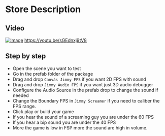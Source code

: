 
# Store Description

## Video
[![image](https://github.com/EloiStree/2020_05_28_JimmyScreamFPS/assets/20149493/304bc4be-a57e-4669-917b-f1a64fed229e)](https://youtu.be/sGEdnxj9tV8)
https://youtu.be/sGEdnxj9tV8  

## Step by step

- Open the scene you want to test
- Go in the prefab folder of the package
- Drag and drop `Canvàs Jimmy FPS` if you want 2D FPS with sound
- Drag and drop `Jimmy Audio FPS` if you want just 3D audio debugger
- Configure the Audio Source in the prefab drop to change the sound if needed
- Change the Boundary FPS in `Jimmy Screamer` if you need to caliber the FPS range.
- Click play or build your game
- If you hear the sound of a screaming guy you are under the 60 FPS
- If you hear a bip sound you are under the 40 FPS
- More the game is low in FSP more the sound are high in volume.
